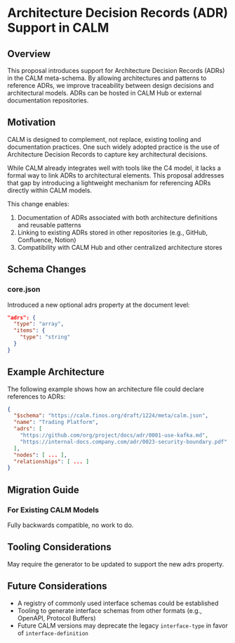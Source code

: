 # Architecture Decision Records (ADR) Support in CALM

## Overview

This proposal introduces support for Architecture Decision Records (ADRs) in the CALM meta-schema. 
By allowing architectures and patterns to reference ADRs, we improve traceability between design decisions and architectural models. 
ADRs can be hosted in CALM Hub or external documentation repositories.

## Motivation

CALM is designed to complement, not replace, existing tooling and documentation practices. 
One such widely adopted practice is the use of Architecture Decision Records to capture key architectural decisions.

While CALM already integrates well with tools like the C4 model, it lacks a formal way to link ADRs to architectural elements. 
This proposal addresses that gap by introducing a lightweight mechanism for referencing ADRs directly within CALM models.

This change enables:

1. Documentation of ADRs associated with both architecture definitions and reusable patterns
1. Linking to existing ADRs stored in other repositories (e.g., GitHub, Confluence, Notion)
1. Compatibility with CALM Hub and other centralized architecture stores

## Schema Changes

### core.json

Introduced a new optional adrs property at the document level:

```json
"adrs": {
  "type": "array",
  "items": {
    "type": "string"
  }
}
```

## Example Architecture

The following example shows how an architecture file could declare references to ADRs:

```json
{
  "$schema": "https://calm.finos.org/draft/1224/meta/calm.json",
  "name": "Trading Platform",
  "adrs": [
    "https://github.com/org/project/docs/adr/0001-use-kafka.md",
    "https://internal-docs.company.com/adr/0023-security-boundary.pdf"
  ],
  "nodes": [ ... ],
  "relationships": [ ... ]
}
```

## Migration Guide

### For Existing CALM Models

Fully backwards compatible, no work to do. 


## Tooling Considerations

May require the generator to be updated to support the new adrs property.

## Future Considerations

- A registry of commonly used interface schemas could be established
- Tooling to generate interface schemas from other formats (e.g., OpenAPI, Protocol Buffers)
- Future CALM versions may deprecate the legacy `interface-type` in favor of `interface-definition`